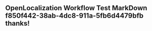 <properties
ms.topic="hero-topic"
ms.test1="hero-topic"
ms.test2="test"/>

## OpenLocalization Workflow Test MarkDown f850f442-38ab-4dc8-911a-5fb6d4479bfb thanks!
